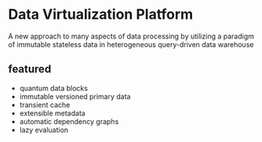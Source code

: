 # Data Virtualization Platform

A new approach to many aspects of data processing by utilizing a paradigm of immutable stateless data in heterogeneous query-driven data warehouse

## featured
* quantum data blocks
* immutable versioned primary data
* transient cache
* extensible metadata
* automatic dependency graphs
* lazy evaluation